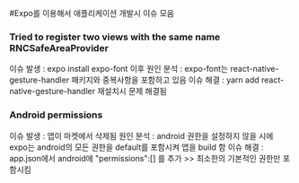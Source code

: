 #Expo를 이용해서 애플리케이션 개발시 이슈 모음

### Tried to register two views with the same name RNCSafeAreaProvider
이슈 발생 : expo install expo-font 이후
원인 분석 : expo-font는 react-native-gesture-handler 패키지와 중복사항을 포함하고 있음
이슈 해결 : yarn add react-native-gesture-handler 재설치시 문제 해결됨

### Android permissions
이슈 발생 : 앱이 마켓에서 삭제됨
원인 분석 : android 권한을 설정하지 않을 시에 expo는 android의 모든 권한을 default를 포함시켜 앱을 build 함
이슈 해결 : app.json에서 android에 "permissions":[] 를 추가 >> 최소한의 기본적인 권한만 포함시킴
